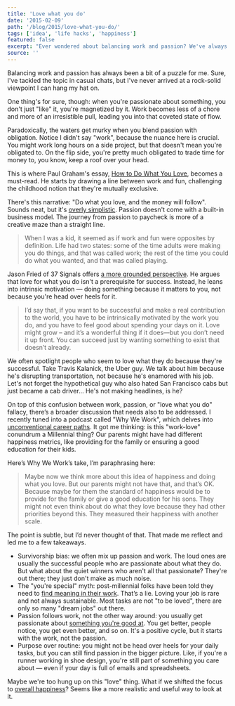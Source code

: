 ```yaml
---
title: 'Love what you do'
date: '2015-02-09'
path: '/blog/2015/love-what-you-do/'
tags: ['idea', 'life hacks', 'happiness']
featured: false
excerpt: "Ever wondered about balancing work and passion? We've always been told about doing what we love. But what if passion actually follows work, not the other way around? Maybe it's time to shift the focus from chasing love in work to pursuing what genuinely makes us happier."
source: ''
---
```


Balancing work and passion has always been a bit of a puzzle for me. Sure, I've tackled the topic in casual chats, but I've never arrived at a rock-solid viewpoint I can hang my hat on.

One thing's for sure, though: when you're passionate about something, you don't just "like" it, you're magnetized by it. Work becomes less of a chore and more of an irresistible pull, leading you into that coveted state of flow.

Paradoxically, the waters get murky when you blend passion with obligation. Notice I didn't say "work", because the nuance here is crucial. You might work long hours on a side project, but that doesn't mean you're obligated to. On the flip side, you're pretty much obligated to trade time for money to, you know, keep a roof over your head.

This is where Paul Graham's essay, [How to Do What You Love](http://www.paulgraham.com/love.html), becomes a must-read. He starts by drawing a line between work and fun, challenging the childhood notion that they're mutually exclusive.

There's this narrative: "Do what you love, and the money will follow". Sounds neat, but it's [overly simplistic](/blog/2019/right-time). Passion doesn't come with a built-in business model. The journey from passion to paycheck is more of a creative maze than a straight line.

> When I was a kid, it seemed as if work and fun were opposites by definition. Life had two states: some of the time adults were making you do things, and that was called work; the rest of the time you could do what you wanted, and that was called playing.

Jason Fried of 37 Signals offers [a more grounded perspective](https://signalvnoise.com/posts/3843-do-you-have-to-love-what-you-do). He argues that love for what you do isn't a prerequisite for success. Instead, he leans into intrinsic motivation — doing something because it matters to you, not because you're head over heels for it.

> I’d say that, if you want to be successful and make a real contribution to the world, you have to be intrinsically motivated by the work you do, and you have to feel good about spending your days on it. Love might grow – and it’s a wonderful thing if it does—but you don’t need it up front. You can succeed just by wanting something to exist that doesn’t already.

We often spotlight people who seem to love what they do because they're successful. Take Travis Kalanick, the Uber guy. We talk about him because he's disrupting transportation, not because he's enamored with his job. Let's not forget the hypothetical guy who also hated San Francisco cabs but just became a cab driver… He's not making headlines, is he?

On top of this confusion between work, passion, or "love what you do" fallacy, there’s a broader discussion that needs also to be addressed. I recently tuned into a podcast called "Why We Work", which delves into [unconventional career paths](/blog/2016/designer-i-wanted-to-be). It got me thinking: is this "work-love" conundrum a Millennial thing? Our parents might have had different happiness metrics, like providing for the family or ensuring a good education for their kids.

Here’s Why We Work’s take, I’m paraphrasing here:

> Maybe now we think more about this idea of happiness and doing what you love. But our parents might not have that, and that’s OK. Because maybe for them the standard of happiness would be to provide for the family or give a good education for his sons. They might not even think about do what they love because they had other priorities beyond this. They measured their happiness with another scale.

The point is subtle, but I’d never thought of that. That made me reflect and led me to a few takeaways.

- Survivorship bias: we often mix up passion and work. The loud ones are usually the successful people who are passionate about what they do. But what about the quiet winners who aren't all that passionate? They're out there; they just don't make as much noise.
- The "you're special" myth: post-millennial folks have been told they need to [find meaning in their work](/blog/2016/skip-college). That’s a lie. Loving your job is rare and not always sustainable. Most tasks are not "to be loved", there are only so many "dream jobs" out there.
- Passion follows work, not the other way around: you usually get passionate about [something you're good at](/blog/2017/alignment). You get better, people notice, you get even better, and so on. It's a positive cycle, but it starts with the work, not the passion.
- Purpose over routine: you might not be head over heels for your daily tasks, but you can still find passion in the bigger picture. Like, if you're a runner working in shoe design, you're still part of something you care about — even if your day is full of emails and spreadsheets.

Maybe we're too hung up on this "love" thing. What if we shifted the focus to [overall happiness](/blog/2019/stumbling-on-happiness)? Seems like a more realistic and useful way to look at it.
